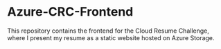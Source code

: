 # Azure-CRC-Frontend
This repository contains the frontend for the Cloud Resume Challenge, where I present my resume as a static website hosted on Azure Storage.
